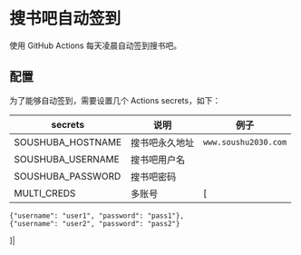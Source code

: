 # 搜书吧自动签到

使用 GitHub Actions 每天凌晨自动签到搜书吧。

## 配置

为了能够自动签到，需要设置几个 Actions secrets，如下：

| secrets           | 说明           | 例子                 |
| ----------------- | -------------- | -------------------- |
| SOUSHUBA_HOSTNAME | 搜书吧永久地址 | `www.soushu2030.com` |
| SOUSHUBA_USERNAME | 搜书吧用户名   |                      |
| SOUSHUBA_PASSWORD | 搜书吧密码     |                      |
| MULTI_CREDS|多账号|[
    {"username": "user1", "password": "pass1"},
    {"username": "user2", "password": "pass2"}
]|
